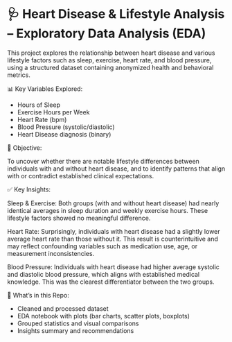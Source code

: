 # 🩺 Heart Disease & Lifestyle Analysis – Exploratory Data Analysis (EDA)

This project explores the relationship between heart disease and various lifestyle factors such as sleep, exercise, heart rate, and blood pressure, using a structured dataset containing anonymized health and behavioral metrics.

📊 Key Variables Explored:

- Hours of Sleep
- Exercise Hours per Week
- Heart Rate (bpm)
- Blood Pressure (systolic/diastolic)
- Heart Disease diagnosis (binary)

🧠 Objective:

To uncover whether there are notable lifestyle differences between individuals with and without heart disease, and to identify patterns that align with or contradict established clinical expectations.

✅ Key Insights:

Sleep & Exercise: Both groups (with and without heart disease) had nearly identical averages in sleep duration and weekly exercise hours. These lifestyle factors showed no meaningful difference.

Heart Rate: Surprisingly, individuals with heart disease had a slightly lower average heart rate than those without it. This result is counterintuitive and may reflect confounding variables such as medication use, age, or measurement inconsistencies.

Blood Pressure: Individuals with heart disease had higher average systolic and diastolic blood pressure, which aligns with established medical knowledge. This was the clearest differentiator between the two groups.

📁 What’s in this Repo:

- Cleaned and processed dataset
- EDA notebook with plots (bar charts, scatter plots, boxplots)
- Grouped statistics and visual comparisons
- Insights summary and recommendations
